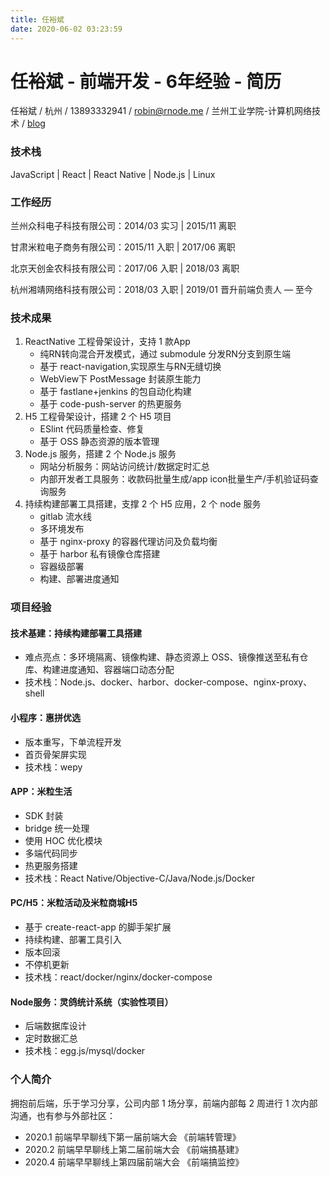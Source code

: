 ```yaml
---
title: 任裕斌
date: 2020-06-02 03:23:59
---
```


# 任裕斌 - 前端开发 - 6年经验 - 简历

任裕斌 / 杭州 / 13893332941 / robin@rnode.me / 兰州工业学院-计算机网络技术 / [blog](http://blog.rnode.me)

### 技术栈

JavaScript | React | React Native | Node.js | Linux

### 工作经历

兰州众科电子科技有限公司：2014/03 实习 | 2015/11 离职

甘肃米粒电子商务有限公司：2015/11 入职 | 2017/06 离职

北京天创金农科技有限公司：2017/06 入职 | 2018/03 离职

杭州湘靖网络科技有限公司：2018/03 入职 | 2019/01 晋升前端负责人 — 至今

### 技术成果
1. ReactNative 工程骨架设计，支持 1 款App
	* 纯RN转向混合开发模式，通过 submodule 分发RN分支到原生端
	* 基于 react-navigation,实现原生与RN无缝切换
	* WebView下 PostMessage 封装原生能力
	* 基于 fastlane+jenkins 的包自动化构建
	* 基于 code-push-server 的热更服务
2. H5 工程骨架设计，搭建 2 个 H5 项目
	* ESlint 代码质量检查、修复
	* 基于 OSS 静态资源的版本管理
3. Node.js 服务，搭建 2 个 Node.js 服务
	* 网站分析服务：网站访问统计/数据定时汇总
	* 内部开发者工具服务：收款码批量生成/app icon批量生产/手机验证码查询服务
4. 持续构建部署工具搭建，支撑 2 个 H5 应用，2 个 node 服务
	* gitlab 流水线
	* 多环境发布
	* 基于 nginx-proxy 的容器代理访问及负载均衡
	* 基于 harbor 私有镜像仓库搭建
	* 容器级部署
	* 构建、部署进度通知

### 项目经验
#### 技术基建：持续构建部署工具搭建
* 难点亮点：多环境隔离、镜像构建、静态资源上 OSS、镜像推送至私有仓库、构建进度通知、容器端口动态分配
* 技术栈：Node.js、docker、harbor、docker-compose、nginx-proxy、shell

#### 小程序：惠拼优选
* 版本重写，下单流程开发
* 首页骨架屏实现
* 技术栈：wepy

#### APP：米粒生活
* SDK 封装
* bridge 统一处理
* 使用 HOC 优化模块
* 多端代码同步
* 热更服务搭建
* 技术栈：React Native/Objective-C/Java/Node.js/Docker

#### PC/H5：米粒活动及米粒商城H5 
* 基于 create-react-app 的脚手架扩展
* 持续构建、部署工具引入
* 版本回滚
* 不停机更新
* 技术栈：react/docker/nginx/docker-compose

#### Node服务：灵鸽统计系统（实验性项目）
* 后端数据库设计
* 定时数据汇总
* 技术栈：egg.js/mysql/docker

### 个人简介
拥抱前后端，乐于学习分享，公司内部 1 场分享，前端内部每 2 周进行 1 次内部沟通，也有参与外部社区：

* 2020.1	前端早早聊线下第一届前端大会	《前端转管理》
* 2020.2 	前端早早聊线上第二届前端大会	《前端搞基建》
* 2020.4	前端早早聊线上第四届前端大会	《前端搞监控》
